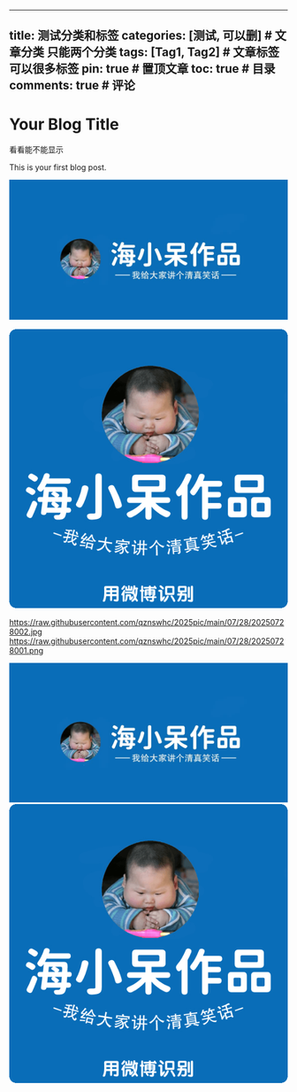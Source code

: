 
---
title: 测试分类和标签
categories: [测试, 可以删]  # 文章分类 只能两个分类
tags: [Tag1, Tag2] # 文章标签 可以很多标签
pin: true # 置顶文章
toc: true # 目录
comments: true # 评论
---

# Your Blog Title

看看能不能显示

This is your first blog post.






![](https://raw.githubusercontent.com/qznswhc/2025pic/main/07/28/20250728002.jpg)


![](https://raw.githubusercontent.com/qznswhc/2025pic/main/07/28/20250728001.png)




https://raw.githubusercontent.com/qznswhc/2025pic/main/07/28/20250728002.jpg
https://raw.githubusercontent.com/qznswhc/2025pic/main/07/28/20250728001.png





<img src="https://raw.githubusercontent.com/qznswhc/2025pic/main/07/28/20250728002.jpg" alt="" />
<img src="https://raw.githubusercontent.com/qznswhc/2025pic/main/07/28/20250728001.png" alt="" />
